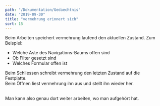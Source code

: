 ```yaml
---
path: "/Dokumentation/Gedaechtnis"
date: "2019-09-30"
title: "vermehrung erinnert sich"
sort: 15
---
```


Beim Arbeiten speichert vermehrung laufend den aktuellen Zustand. Zum Beispiel:

- Welche Äste des Navigations-Baums offen sind
- Ob Filter gesetzt sind
- Welches Formular offen ist

Beim Schliessen schreibt vermehrung den letzten Zustand auf die Festplatte.<br/>
Beim Öffnen liest vermehrung ihn aus und stellt ihn wieder her.<br/><br/>

Man kann also genau dort weiter arbeiten, wo man aufgehört hat.